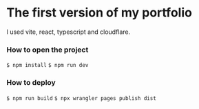 # The first version of my portfolio

I used vite, react, typescript and cloudflare.

### How to open the project

`$ npm install`
`$ npm run dev`

### How to deploy

`$ npm run build`
`$ npx wrangler pages publish dist`
